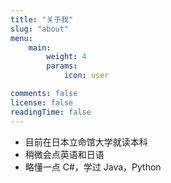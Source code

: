 ```yaml
---
title: "关于我"
slug: "about"
menu:
    main:
        weight: 4
        params:
            icon: user

comments: false
license: false
readingTime: false
---
```


* 目前在日本立命馆大学就读本科
* 稍微会点英语和日语
* 略懂一点 C#，学过 Java，Python

